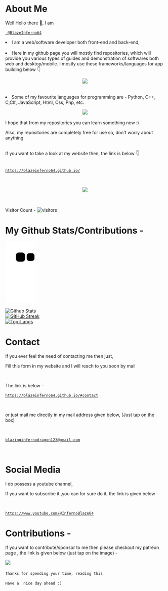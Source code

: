 # About Me
Well Hello there 👋, I am
<a href="https://github.com/BlazeInferno64/BlazeInferno64">
 
```
 @BlazeInferno64
```
 </a>
<p>
<li>I am a web/software developer both front-end and back-end,</li>
 
 <br>
 
<li>
 Here in my github page you will mostly find repositories, which will provide you various types of guides and demonstration of softwares both web and desktop/mobile.
 I mostly use these frameworks/languages for app building below 👇
 
 
 <br>
 
 <p align="center">
  <img src="https://skillicons.dev/icons?perline=7&theme=dark&i=react,nginx,nodejs,python,"/>
</p>
 
 </li>

 <br>
 
<li>
 Some of my favourite languages for programming are -  Python, C++, C,C#, JavaScript, Html, Css, Php, etc. 
 
 <br>
 
 <p align="center">
  <img src="https://skillicons.dev/icons?perline=7&theme=dark&i=python,cpp,c,cs,html,css,js,php"/>
</p>
 
 </li>

 I hope that from my repositories you can learn something new :)
 
 Also, my repositories are completely free for use so, don't worry about anything
 </p>
 
 <br>
 If you want to take a look at my website then, the link is below 👇
 
 <br>
 
 <br>
 
 <a href="https://blazeinferno64.github.io/">
 
```
https://blazeinferno64.github.io/
```
 
 </a>


<br>

<p align="center">
  <img src="https://skillicons.dev/icons?perline=7&theme=dark&i=jquery,gcp,php,python,java,ts,js,nodejs,aws,azure,github,cloudflare,linux,firebase,react,vue,docker,django,express,mongodb,mysql,cpp,c,cs,electron,flask,html,css,raspberrypi,vscode,visualstudio"/>
</p>

<br>

Visitor Count -
![visitors](https://visitor-badge.glitch.me/badge?page_id=BlazeInferno64&left_color=black&right_color=blue)
<br>

# My Github Stats/Contributions -

<a href="https://github.com/BlazeInferno64" target="_blank" >
<img src="https://raw.githubusercontent.com/BlazeInferno64/BlazeInferno64/output/github-contribution-grid-snake.svg">
</a>

[![Github Stats](https://github-readme-stats.vercel.app/api?username=BlazeInferno64&count_private=true&show_icons=true&include_all_commits=true&theme=radical)](https://github.com/BlazeInferno64)
<br>
[![GitHub Streak](https://github-readme-streak-stats.herokuapp.com?user=BlazeInferno64&theme=dark)](https://github.com/BlazeInferno64)
<br>
[![Top-Langs](https://github-readme-stats.vercel.app/api/top-langs/?username=BlazeInferno64&theme=radical&layout=compact)](https://github.com/BlazeInferno64?tab=repositories)
<br>

# Contact

If you ever feel the need of contacting me then just,

Fill this form in my website and I will reach to you soon by mail

<br>

The link is below -
 
 <a href="https://blazeinferno64.github.io/#contact">
 
```
https://blazeinferno64.github.io/#contact
```
 </a>
<br>

or just mail me directly in my mail address given below, (Just tap on the box)

<br>
<a href="mailto:blazinginfernodragon123@gmail.com" target="_blank">

```
blazinginfernodragon123@gmail.com
```
</a>
<br>

# Social Media 

I do possess a youtube channel, 

If you want to subscribe it ,you can for sure do it,
the link is given below -

<br>

<a href="https://www.youtube.com/@InfernoBlaze64?sub_confirmation=1" target="_blank">

```
https://www.youtube.com/@InfernoBlaze64
```
</a>

# Contributions -

If you want to contribute/sponsor to me then please checkout my patreon page ,
the link is given below (just tap on the image) -

<a href="https://patreon.com/blaizinginfernodragon123" target="_blank">
<img src="https://1.bp.blogspot.com/-7bPYnbDpDMg/YFfPMuFKyyI/AAAAAAAAS6A/8F8MMmMP4AQSACqo1EAshGTQhm0HEaKygCLcBGAsYHQ/s640/76jg.png">
</a>

`
Thanks for spending your time, reading this 
`

`
Have a  nice day ahead :)
`


<!---
BlazeInferno64/BlazeInferno64 is a ✨ special ✨ repository because its `README.md` (this file) appears on your GitHub profile.
You can click the Preview link to take a look at your changes.
--->
